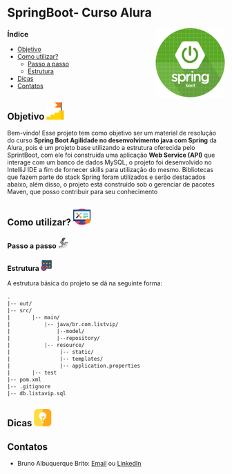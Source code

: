 
# SpringBoot- Curso Alura

<img src="./Asserts_Readme/spring.png" align="right"  width="160" height="160" />

### Índice
* [Objetivo](#objetivo)
* [Como utilizar?](#comoutilizar)
    - [Passo a passo]()
    - [Estrutura]()
* [Dicas](#dicas)
* [Contatos](#contatos)

<div id='objetivo'>

## Objetivo <img src="./Asserts_Readme/goal.png" width="40" height="40" />

Bem-vindo! Esse projeto tem como objetivo ser um material de resolução do curso **Spring Boot Agilidade no desenvolvimento java com Spring** da Alura, pois é um projeto base utilizando a estrutura oferecida pelo SprintBoot, com ele foi construída uma aplicação **Web Service (API)** que interage com um banco de dados MySQL, o projeto foi desenvolvido no IntelliJ IDE a fim de fornecer skills para utilização do mesmo. Bibliotecas que fazem parte do stack Spring foram utilizados e serão destacados abaixo, além disso, o projeto está construído sob o gerenciar de pacotes Maven,  que posso contribuir para seu conhecimento

<div id='comoutilizar'>

## Como utilizar? <img src="./Asserts_Readme/technical-support.png" width="40" height="40" />

### Passo a passo <img src="./Asserts_Readme/step.png" width="25" height="25" />

<!-- 1. Vá até a Central de Software e instale o **GitHub** e o **Eclipse Neon**, caso eles ainda não estejam instalados.

2. Now clone it:

    ```sh
    $ git clone git://github.com/braziljs/conf-boilerplate.git
    ```

3. Then go to the project's folder:

    ```sh
    $ cd conf-boilerplate
    ```

4. Install all dependencies:

    ```sh
    $ npm install
    ```

5. And finally run:

    ```sh
    $ npm run watch
    ```
   Now you can see the website running in `localhost:9778` :D

6. Once you're done editing and want to publish the site to GitHub Pages:

    ```sh
    $ npm run deploy -->



### Estrutura <img src="./Asserts_Readme/folder-management.png" width="25" height="25" />

A estrutura básica do projeto se dá na seguinte forma:
```
.
|-- out/
|-- src/
|       |-- main/
|           |-- java/br.com.listvip/
|               |--model/
|               |--repository/
|           |-- resource/
|                |-- static/
|                |-- templates/
|                |-- application.properties
|       |-- test   
|-- pom.xml
|-- .gitignore
|-- db.listavip.sql
```

<!-- ### out/

É onde os arquivos gerados são armazenados, uma vez que o DocPad tenha sido rodado. Porém, esse diretório se torna desnecessário no versionamento, por isso está ignorado ([.gitignore](https://github.com/braziljs/conf-boilerplate/blob/master/.gitignore)).

### [src/documents](https://github.com/braziljs/conf-boilerplate/blob/master/src/documents)

Contém o arquivo responsável por importar todas as seções da aplicação. Além disso contém o tema com todos seus arquivos como imagens, arquivos CSS e JS.

### [src/layouts](https://github.com/braziljs/conf-boilerplate/tree/master/src/layouts)

Contém o template padrão da aplicação.

### [src/partials](https://github.com/braziljs/conf-boilerplate/tree/master/src/partials)

São blocos de código utilizados para gerar a página principal do site ([index.html](https://github.com/braziljs/conf-boilerplate/blob/master/src/documents/index.html.eco)).

### [docpad.js](https://github.com/braziljs/conf-boilerplate/blob/master/docpad.js)

Armazena de forma fácil a maior parte das configurações da aplicação.

### [package.json](https://github.com/braziljs/conf-boilerplate/blob/master/package.json)

Lista as dependências de módulos do NodeJS. -->


<div id='dicas'>

## Dicas <img src="./Asserts_Readme/tips.png" width="40" height="40" />

<div id='contatos'>

## Contatos

* Bruno Albuquerque Brito: [Email](mailto:brunoalbuquequebrito@outlook.com) ou [LinkedIn](https://www.linkedin.com/in/bruno-albuquerque-brito-07258590/)